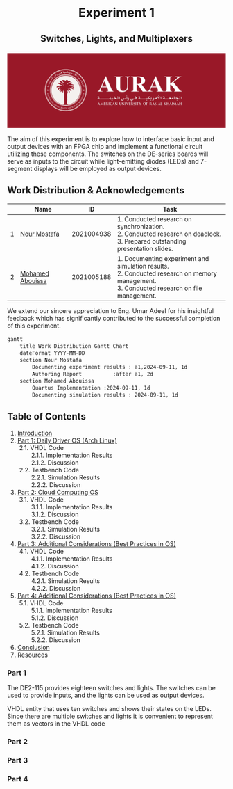 # <p align="center">Experiment 1</p>
## <p align="center">Switches, Lights, and Multiplexers</p>

![](Photos/AURAK-Banner.png)

The aim of this experiment is to explore how to interface basic input and output devices with an FPGA chip and implement a functional circuit utilizing these components. The switches on the DE-series boards will serve as inputs to the circuit while light-emitting diodes (LEDs) and 7-segment displays will be employed as output devices.



## Work Distribution & Acknowledgements
| | Name            | ID        | Task |
|-|-------------------|-----------|------|
|1| [Nour Mostafa](mailto:nour.mohamed@aurak.ac.ae)    | 2021004938 | 1. Conducted research on synchronization. <br> 2. Conducted research on deadlock. <br> 3. Prepared outstanding presentation slides. |
|2| [Mohamed Abouissa](mailto:mohamed.abouissa@aurak.ac.ae)  | 2021005188| 1. Documenting experiment and simulation results. <br> 2. Conducted research on memory management. <br> 3. Conducted research on file management. |

We extend our sincere appreciation to Eng. Umar Adeel for his insightful feedback which has significantly contributed to the successful completion of this experiment.

```mermaid
gantt
    title Work Distribution Gantt Chart
    dateFormat YYYY-MM-DD
    section Nour Mostafa
        Documenting experiment results : a1,2024-09-11, 1d
        Authoring Report          :after a1, 2d
    section Mohamed Abouissa
        Quartus Implementation :2024-09-11, 1d
        Documenting simulation results : 2024-09-11, 1d

```

## Table of Contents

1. [Introduction](#introduction)<br>
2. [Part 1: Daily Driver OS (Arch Linux)](#part-1-daily-driver-os-arch-linux)<br>
&nbsp;2.1. VHDL Code<br>
&nbsp;&nbsp;&nbsp;&nbsp;&nbsp;&nbsp;&nbsp;&nbsp;2.1.1. Implementation Results<br>
&nbsp;&nbsp;&nbsp;&nbsp;&nbsp;&nbsp;&nbsp;&nbsp;2.1.2. Discussion<br>
&nbsp;2.2. Testbench Code<br>
&nbsp;&nbsp;&nbsp;&nbsp;&nbsp;&nbsp;&nbsp;&nbsp;2.2.1. Simulation Results<br>
&nbsp;&nbsp;&nbsp;&nbsp;&nbsp;&nbsp;&nbsp;&nbsp;2.2.2. Discussion<br>
3. [Part 2: Cloud Computing OS](#part-2-cloud-computing-os)<br>
&nbsp;3.1. VHDL Code<br>
&nbsp;&nbsp;&nbsp;&nbsp;&nbsp;&nbsp;&nbsp;&nbsp;3.1.1. Implementation Results<br>
&nbsp;&nbsp;&nbsp;&nbsp;&nbsp;&nbsp;&nbsp;&nbsp;3.1.2. Discussion<br>
&nbsp;3.2. Testbench Code<br>
&nbsp;&nbsp;&nbsp;&nbsp;&nbsp;&nbsp;&nbsp;&nbsp;3.2.1. Simulation Results<br>
&nbsp;&nbsp;&nbsp;&nbsp;&nbsp;&nbsp;&nbsp;&nbsp;3.2.2. Discussion<br>
4. [Part 3: Additional Considerations (Best Practices in OS)](#part-3-additional-considerations-best-practices-in-os)<br>
&nbsp;4.1. VHDL Code<br>
&nbsp;&nbsp;&nbsp;&nbsp;&nbsp;&nbsp;&nbsp;&nbsp;4.1.1. Implementation Results<br>
&nbsp;&nbsp;&nbsp;&nbsp;&nbsp;&nbsp;&nbsp;&nbsp;4.1.2. Discussion<br>
&nbsp;4.2. Testbench Code<br>
&nbsp;&nbsp;&nbsp;&nbsp;&nbsp;&nbsp;&nbsp;&nbsp;4.2.1. Simulation Results<br>
&nbsp;&nbsp;&nbsp;&nbsp;&nbsp;&nbsp;&nbsp;&nbsp;4.2.2. Discussion<br>
5. [Part 4: Additional Considerations (Best Practices in OS)](#part-3-additional-considerations-best-practices-in-os)<br>
&nbsp;5.1. VHDL Code<br>
&nbsp;&nbsp;&nbsp;&nbsp;&nbsp;&nbsp;&nbsp;&nbsp;5.1.1. Implementation Results<br>
&nbsp;&nbsp;&nbsp;&nbsp;&nbsp;&nbsp;&nbsp;&nbsp;5.1.2. Discussion<br>
&nbsp;5.2. Testbench Code<br>
&nbsp;&nbsp;&nbsp;&nbsp;&nbsp;&nbsp;&nbsp;&nbsp;5.2.1. Simulation Results<br>
&nbsp;&nbsp;&nbsp;&nbsp;&nbsp;&nbsp;&nbsp;&nbsp;5.2.2. Discussion<br>
6. [Conclusion](#conclusion)<br>
7. [Resources](#resources)<br>

### Part 1
The DE2-115 provides eighteen switches and lights. The switches can be used to provide inputs, and the lights can be used as output devices. 

VHDL entity that uses ten switches and shows their
states on the LEDs. Since there are multiple switches and lights it is convenient to represent them as vectors in the
VHDL code



### Part 2

### Part 3

### Part 4
